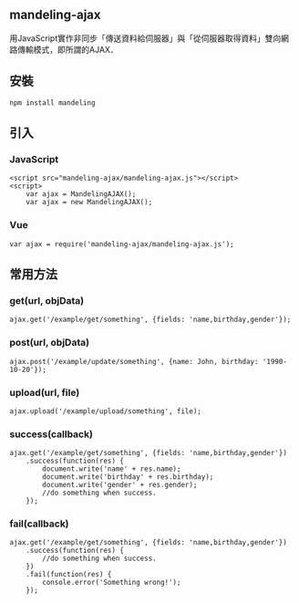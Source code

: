 ## mandeling-ajax
用JavaScript實作非同步「傳送資料給伺服器」與「從伺服器取得資料」雙向網路傳輸模式，即所謂的AJAX．

## 安裝
    npm install mandeling

## 引入
### JavaScript
    <script src="mandeling-ajax/mandeling-ajax.js"></script>
    <script>
        var ajax = MandelingAJAX();
        var ajax = new MandelingAJAX();
### Vue
    var ajax = require('mandeling-ajax/mandeling-ajax.js');
## 常用方法
### get(url, objData)
    ajax.get('/example/get/something', {fields: 'name,birthday,gender'});
### post(url, objData)
    ajax.post('/example/update/something', {name: John, birthday: '1990-10-20'});
### upload(url, file)
    ajax.upload('/example/upload/something', file);
### success(callback)
    ajax.get('/example/get/something', {fields: 'name,birthday,gender'})  
        .success(function(res) {  
            document.write('name' + res.name);  
            document.write('birthday' + res.birthday);  
            document.write('gender' + res.gender);  
            //do something when success.   
        });  
### fail(callback)
    ajax.get('/example/get/something', {fields: 'name,birthday,gender'})  
        .success(function(res) {  
            //do something when success.   
        })  
        .fail(function(res) {  
            console.error('Something wrong!');  
        });  
